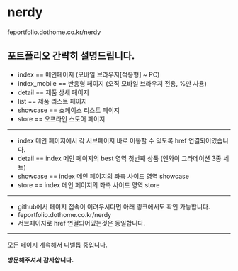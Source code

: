 # nerdy
feportfolio.dothome.co.kr/nerdy
<h2>포트폴리오 간략히 설명드립니다.</h2>
<ul>
  <li>index == 메인페이지 (모바일 브라우저[적응형] ~ PC)</li>
  <li>index_mobile == 반응형 페이지 (오직 모바일 브라우저 전용, %만 사용)</li>
  <li>detail == 제품 상세 페이지</li>
  <li>list == 제품 리스트 페이지</li>
  <li>showcase == 쇼케이스 리스트 페이지</li>
  <li>store == 오프라인 스토어 페이지</li>
</ul>
<hr/>
<ul>
  <li>index 메인 페이지에서 각 서브페이지 바로 이동할 수 있도록 href 연결되어있습니다.</li>
  <li> detail == index 메인 페이지의 best 영역 첫번째 상품 (엔와이 그라데이션 3종 세트)</li>
  <li> showcase == index 메인 페이지의 좌측 사이드 영역 showcase</li>
  <li> store == index 메인 페이지의 좌측 사이드 영역 store</li>
</ul>
<hr/>
<ul>
  <li>github에서 페이지 접속이 어려우시다면 아래 링크에서도 확인 가능합니다.</li>
  <li>feportfolio.dothome.co.kr/nerdy</li>
  <li>서브페이지로 href 연결되어있는것은 동일합니다.</li>
</ul>
<hr/>
<p>모든 페이지 계속해서 디벨롭 중입니다.</p>
<strong>방문해주셔서 감사합니다.</strong>
